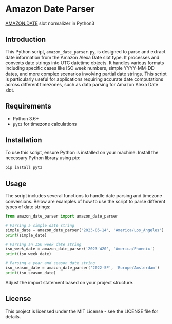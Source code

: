 
# Amazon Date Parser
[AMAZON.DATE](https://developer.amazon.com/en-US/docs/alexa/custom-skills/slot-type-reference.html#date) slot normalizer in Python3

## Introduction
This Python script, `amazon_date_parser.py`, is designed to parse and extract date information from the Amazon Alexa Date slot type. It processes and converts date strings into UTC datetime objects. It handles various formats including specific cases like ISO week numbers, simple YYYY-MM-DD dates, and more complex scenarios involving partial date strings. This script is particularly useful for applications requiring accurate date computations across different timezones, such as data parsing for Amazon Alexa Date slot.

## Requirements
- Python 3.6+
- `pytz` for timezone calculations

## Installation
To use this script, ensure Python is installed on your machine. Install the necessary Python library using pip:

```bash
pip install pytz
```

## Usage
The script includes several functions to handle date parsing and timezone conversions. Below are examples of how to use the script to parse different types of date strings:

```python
from amazon_date_parser import amazon_date_parser

# Parsing a simple date string
simple_date = amazon_date_parser('2023-05-14', 'America/Los_Angeles')
print(simple_date)

# Parsing an ISO week date string
iso_week_date = amazon_date_parser('2023-W20', 'America/Phoenix')
print(iso_week_date)

# Parsing a year and season date string
iso_season_date = amazon_date_parser('2022-SP', 'Europe/Amsterdam')
print(iso_season_date)
```

Adjust the import statement based on your project structure.

## License
This project is licensed under the MIT License - see the LICENSE file for details.
